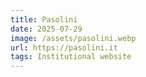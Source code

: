 ```yaml
---
title: Pasolini
date: 2025-07-29
image: /assets/pasolini.webp
url: https://pasolini.it
tags: Institutional website
---
```


